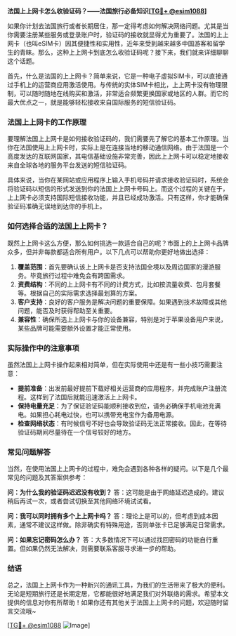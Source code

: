 **法国上上网卡怎么收验证码？——法国旅行必备知识[[TG💪+ @esim1088](https://t.me/s/esim1088)]**

如果你计划去法国旅行或者长期居住，那一定得考虑如何解决网络问题。尤其是当你需要注册某些服务或登录账户时，验证码的接收就显得尤为重要了。法国的上上网卡（也叫eSIM卡）因其便捷性和实用性，近年来受到越来越多中国游客和留学生的青睐。那么，这种上上网卡到底怎么收验证码呢？接下来，我们就来详细聊聊这个话题。

首先，什么是法国的上上网卡？简单来说，它是一种电子虚拟SIM卡，可以直接通过手机上的运营商应用激活使用。与传统的实体SIM卡相比，上上网卡没有物理限制，可以随时随地在线购买和激活，非常适合频繁更换国家或地区的人群。而它的最大优点之一，就是能够轻松接收来自国际服务的短信验证码。

### 法国上上网卡的工作原理

要理解法国上上网卡是如何接收验证码的，我们需要先了解它的基本工作原理。当你在法国使用上上网卡时，实际上是在连接当地的移动通信网络。由于法国是一个高度发达的互联网国家，其电信基础设施非常完善，因此上上网卡可以稳定地接收来自全球各地的服务平台发送的短信验证码。

具体来说，当你在某网站或应用程序上输入手机号码并请求接收验证码时，系统会将验证码以短信的形式发送到你的法国上上网卡号码上。而这个过程的关键在于，上上网卡必须支持国际短信接收功能，并且已经成功激活。只有这样，你才能确保验证码准确无误地到达你的手机上。

### 如何选择合适的法国上上网卡？

既然上上网卡这么方便，那么如何挑选一款适合自己的呢？市面上的上上网卡品牌众多，但并非每款都适合所有用户。以下几点可以帮助你更好地做出选择：

1. **覆盖范围**：首先要确认该上上网卡是否支持法国全境以及周边国家的漫游服务。毕竟旅行过程中难免会有跨国需求。
2. **资费结构**：不同的上上网卡有不同的计费方式，比如按流量收费、包月套餐等。根据自己的实际需求选择最划算的方案。
3. **客户支持**：良好的客户服务是解决问题的重要保障。如果遇到技术故障或其他问题，能否及时获得帮助至关重要。
4. **兼容性**：确保所选上上网卡与你的设备兼容，特别是对于苹果设备用户来说，某些品牌可能需要额外设置才能正常使用。

### 实际操作中的注意事项

虽然法国上上网卡操作起来相对简单，但在实际使用中还是有一些小技巧需要注意：

- **提前准备**：出发前最好提前下载好相关运营商的应用程序，并完成账户注册流程。这样到了法国后就能迅速激活上上网卡。
- **保持电量充足**：为了保证验证码能顺利接收到位，请务必确保手机电池充满电。如果担心耗电过快，也可以携带充电宝作为备用电源。
- **检查网络状态**：有时候信号不好也会导致验证码无法正常接收。因此，在等待验证码期间尽量待在一个信号较好的地方。

### 常见问题解答

当然，在使用法国上上网卡的过程中，难免会遇到各种各样的疑问。以下是几个最常见的问题及其答案供参考：

**问：为什么我的验证码迟迟没有收到？**
答：这可能是由于网络延迟造成的。建议稍后再试一次，或者尝试切换至其他网络环境试试看。

**问：我可以同时拥有多个上上网卡吗？**
答：理论上是可以的，但考虑到成本因素，通常不建议这样做。除非确实有特殊用途，否则单张卡已足够满足日常需求。

**问：如果忘记密码怎么办？**
答：大多数情况下可以通过找回密码的功能自行重置。但如果仍然无法解决，则需要联系客服寻求进一步的帮助。

### 结语

总之，法国上上网卡作为一种新兴的通讯工具，为我们的生活带来了极大的便利。无论是短期旅行还是长期定居，它都能很好地满足我们对外联络的需求。希望本文提供的信息对你有所帮助！如果你还有其他关于法国上上网卡的问题，欢迎随时留言交流哦~

[[TG💪+ @esim1088](https://t.me/s/esim1088) ![Image](https://i.postimg.cc/4NQfJmqS/Snipaste-2025-05-13-00-14-12.png)]